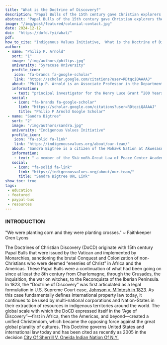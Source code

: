 ```yaml
---
title: "What is the Doctrine of Discovery?"
description: "Papal Bulls of the 15th century gave Christian explorers the right to claim lands they ‘discovered’ and lay claim to those lands for their Christian Monarchs."
abstract: "Papal Bulls of the 15th century gave Christian explorers the right to claim lands they ‘discovered’ and lay claim to those lands for their Christian Monarchs. Any land that was not inhabited by Christians was available to be ‘discovered’, claimed, and exploited. If the ‘pagan’ inhabitants could be converted, they might be spared. If not, they could be enslaved or killed."
image: "/img/post/featured/colonial-contact.jpg"
date: 2024-12-12
doi:  "https://dofd.fyi/what/"
pdf: 
how_to_cite: "Indigenous Values Initiative, 'What is the Doctrine of Discovery?,' Doctrine of Discovery Project (30 July 2018)"
author: 
 - name: "Philip P. Arnold"
   sort: "1"
   image: "/img/authors/philips.jpg"
   university: "Syracuse University"
   profile_icon: 
    icon: "fa-brands fa-google-scholar"
    link: "https://scholar.google.com/citations?user=RDtqciQAAAAJ"
   about: "Philip P. Arnold is an Associate Professor in the Department of Religion at Syracuse University,"
   information: 
    - text: "principal investigator for the Henry Luce Grant “200 Years of Johnson v. M’Intosh, the founding director of the Skä·noñh—Great Law of Peace Center, and president of the Indigenous Values Initiative."
   social:
    - icon: "fa-brands fa-google-scholar"
      link: "https://scholar.google.com/citations?user=RDtqciQAAAAJ"
      title: "Philip P Arnold Google Scholar"
 - name: "Sandra Bigtree"
   sort: "2"
   image: "/img/authors/sandra.jpg"
   university: "Indigenous Values Initiative"
   profile_icon: 
    icon: "fa-solid fa-link"
    link: "https://indigenousvalues.org/about/our-team/"
   about: "Sandra Bigtree is a citizen of the Mohawk Nation at Akwesasne"
   information: 
    - text: " a member of the Skä·noñh—Great Law of Peace Center Academic Collaborative, and a founding board member of the Indigenous Values Initiative."
   social:
    - icon: "fa-solid fa-link"
      link: "https://indigenousvalues.org/about/our-team/"
      title: "Sandra Bigtree URL Link"
show_toc: true
tags: 
 - education
 - featured
 - paypal-bus
 - resources
---
```


### INTRODUCTION

"We were planting corn and they were planting crosses." ~ Faithkeeper Oren Lyons

The Doctrines of Christian Discovery (DoCD) originate with 15th century Papal Bulls that were issued by the Vatican and implemented by Monarchies, sanctioning the brutal Conquest and Colonization of non-Christians who were deemed “enemies of Christ” in Africa and the Americas. These Papal Bulls were a continuation of what had been going on since at least the 8th century from Charlemagne, through the Crusades, the Inquisition, the war on witches, to the Reconquista of the Iberian Peninsula. In 1823, the “Doctrine of Discovery” was first articulated as a legal formulation in U.S. Supreme Court case, [Johnson v. M’Intosh in 1823](/johnson-v-mcintosh/). As this case fundamentally defines international property law today, it continues to be used by multi-national corporations and Nation-States in their extraction of resources in indigenous territories around the world. The global scale with which the DoCD expressed itself in the “Age of Discovery”—first in Africa, then the Americas, and beyond—created a unified Christendom, which became the opposing force against the great global plurality of cultures. This Doctrine governs United States and international law today and has been cited as recently as 2005 in the decision [City Of Sherrill V. Oneida Indian Nation Of N.Y.](/sherrill-v-oneida-opinion-of-the-court/)
